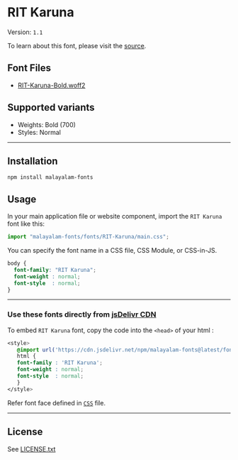 # RIT Karuna

Version: `1.1`

To learn about this font, please visit the [source](https://gitlab.com/rit-fonts/karuna).

## Font Files

* [RIT-Karuna-Bold.woff2](RIT-Karuna-Bold.woff2)

## Supported variants

* Weights: Bold (700)
* Styles: Normal

---

## Installation

```shell
npm install malayalam-fonts
```
## Usage

In your main application file or website component, import the `RIT Karuna` font like this:

```javascript
import "malayalam-fonts/fonts/RIT-Karuna/main.css";
```
You can specify the font name in a CSS file, CSS Module, or CSS-in-JS.

```css
body {
  font-family: "RIT Karuna";
  font-weight : normal;
  font-style  : normal;
}
```
---

### Use these fonts directly from [jsDelivr CDN](https://www.jsdelivr.com/package/npm/malayalam-fonts)

To embed `RIT Karuna` font, copy the code into the `<head>` of your html :

```css
<style>
   @import url('https://cdn.jsdelivr.net/npm/malayalam-fonts@latest/fonts/RIT-Karuna/main.min.css');
   html {
   font-family : 'RIT Karuna';
   font-weight : normal;
   font-style  : normal;
   }
</style>
```
Refer font face defined in [`CSS`](main.css) file.

---
## License

See [LICENSE.txt](LICENSE.txt)